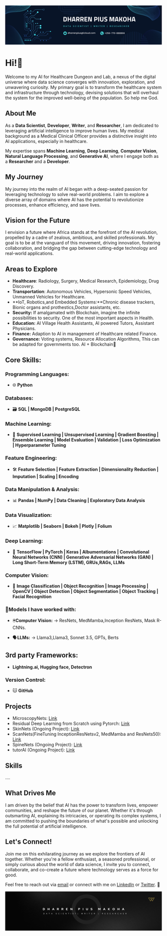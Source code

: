 ![AI Banner](https://github.com/Dharren09/Dharren09/blob/main/Blue%20and%20White%20Architect%20LinkedIn%20Banner%203.png)

# Hi!👋

Welcome to my AI for Healthcare Dungeon and Lab, a nexus of the digital universe where data science converges with innovation, exploration, and unwavering curiosity. My primary goal is to transform the healthcare system and infrastructure through technology, devising solutions that will overhaul the system for the improved well-being of the population. So help me God.

## About Me

As a **Data Scientist**, **Developer**, **Writer**, and **Researcher**, I am dedicated to leveraging artificial intelligence to improve human lives. My medical background as a Medical Clinical Officer provides a distinctive insight into AI applications, especially in healthcare.

My expertise spans **Machine Learning**, **Deep Learning**, **Computer Vision**, **Natural Language Processing**, and **Generative AI**, where I engage both as a **Researcher** and a **Developer**.

## My Journey

My journey into the realm of AI began with a deep-seated passion for leveraging technology to solve real-world problems. I aim to explore a diverse array of domains where AI has the potential to revolutionize processes, enhance efficiency, and save lives.

## Vision for the Future

I envision a future where Africa stands at the forefront of the AI revolution, propelled by a cadre of zealous, ambitious, and skilled professionals. My goal is to be at the vanguard of this movement, driving innovation, fostering collaboration, and bridging the gap between cutting-edge technology and real-world applications.

## Areas to Explore

- **Healthcare**: Radiology, Surgery, Medical Research, Epidemiology, Drug Discovery.
- **Transportation**: Autonomous Vehicles, Hypersonic Speed Vehicles, Unmanned Vehicles for Healthcare.
- **IoT, Robotics,and Embedded Systems:**Chronic disease trackers, Bionic organs and prothestics,Doctor assistants, etc.
- **Security:** If amalgamated with Blockchain, imagine the infinite possibilities to security. One of the most important aspects in Health.
- **Education:** AI Village Health Assistants, AI powered Tutors, Assistant Physicians.
- **Finance:** Adaption to AI in management of Healthcare related Finance.
- **Governance:** Voting systems, Resource Allocation Algorithms, This can be adapted for governments too. AI + Blockchain🤍

## Core Skills:

### Programming Languages:
- 🌐 **Python**

### Databases:
- 🗃️ **SQL | MongoDB | PostgreSQL**

### Machine Learning:
- 🤖 **Supervised Learning | Unsupervised Learning | Gradient Boosting | Ensemble Learning | Model Evaluation | Validation | Loss Optimization | Hyperparameter Tuning**

### Feature Engineering:
- 🛠️ **Feature Selection | Feature Extraction | Dimensionality Reduction | Imputation | Scaling | Encoding**

### Data Manipulation & Analysis:
- 📊 **Pandas | NumPy | Data Cleaning | Exploratory Data Analysis**

### Data Visualization:
- 📈 **Matplotlib | Seaborn | Bokeh | Plotly | Folium**

### Deep Learning:
- 🧠 **TensorFlow | PyTorch | Keras | Albumentations | Convolutional Neural Networks (CNN) | Generative Adversarial Networks (GAN) | Long Short-Term Memory (LSTM), GRUs,RAGs, LLMs**


### Computer Vision:
- 📸 **Image Classification | Object Recognition | Image Processing | OpenCV | Object Detection | Object Segmentation | Object Tracking | Facial Recognition**

### 🤖Models I have worked with:
- 🖲**Computer Vision:** -> ResNets, MedMamba,Inception ResNets, Mask R-CNNs.

- 🗣**LLMs:** -> Llama3,Llama3, Sonnet 3.5, GPTs, Berts

## 3rd party Frameworks:
- **Lightning.ai, Hugging face, Detectron**

### Version Control:
- 🐱 **GitHub**

## Projects

- MicroscopyNets: [Link](https://www.github.com/Dharren09/MicroscopyNets)
- Residual Deep Learning from Scratch using Pytorch: [Link](https://www.github.com/Dharren09/ResNets_for_Brain_Tumor_Classification)
- SkinNets (Ongoing Project): [Link](https://www.github.com/Dharren09/SkinNets)
- ScanNets(FineTuning InceptionResNetsv2, MedMamba and ResNets50): [Link](https://www.github.com/Dharren09/ScanNets)
- SpineNets (Ongoing Project): [Link](https://www.github.com/Dharren09/SpineNets)
- tutorAI (Ongoing Project): [Link](https://www.github.com/Dharren09/tutorAI)

## Skills
....

## What Drives Me

I am driven by the belief that AI has the power to transform lives, empower communities, and reshape the future of our planet. Whether it's through outsmarting AI, explaining its intricacies, or operating its complex systems, I am committed to pushing the boundaries of what's possible and unlocking the full potential of artificial intelligence.

## Let's Connect!

Join me on this exhilarating journey as we explore the frontiers of AI together. Whether you're a fellow enthusiast, a seasoned professional, or simply curious about the world of data science, I invite you to connect, collaborate, and co-create a future where technology serves as a force for good.

Feel free to reach out via [email](mailto:dharrenpius@icloud.com) or connect with me on [LinkedIn](https://www.linkedin.com/in/iamdevdharrenzug) or [Twitter](https://www.twitter.com/iamdevdharrenug). 🚀

![Footer Image](https://github.com/Dharren09/Dharren09/blob/main/2.png)
